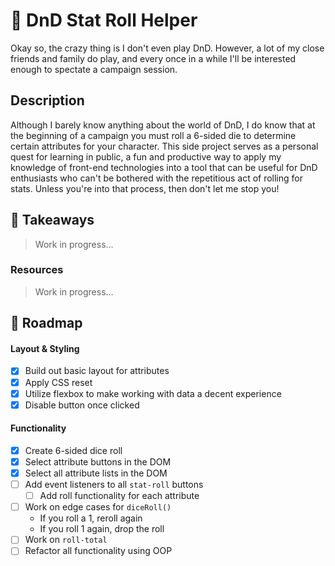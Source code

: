 # 🎲 DnD Stat Roll Helper

Okay so, the crazy thing is I don't even play DnD. However, a lot of my close friends and family do play, and every once in a while I'll be interested enough to spectate a campaign session.

## Description

Although I barely know anything about the world of DnD, I do know that at the beginning of a campaign you must roll a 6-sided die to determine certain attributes for your character. This side project serves as a personal quest for learning in public, a fun and productive way to apply my knowledge of front-end technologies into a tool that can be useful for DnD enthusiasts who can't be bothered with the repetitious act of rolling for stats. Unless you're into that process, then don't let me stop you!

## 💭 Takeaways

> Work in progress...

### Resources
> Work in progress...

## 🚧 Roadmap

#### Layout & Styling
- [x] Build out basic layout for attributes
- [x] Apply CSS reset
- [x] Utilize flexbox to make working with data a decent experience
- [x] Disable button once clicked

#### Functionality
- [x] Create 6-sided dice roll
- [x] Select attribute buttons in the DOM
- [x] Select all attribute lists in the DOM
- [ ] Add event listeners to all `stat-roll` buttons
	- [ ] Add roll functionality for each attribute
- [ ] Work on edge cases for `diceRoll()`
	- If you roll a 1, reroll again
	- If you roll 1 again, drop the roll
- [ ] Work on `roll-total`
- [ ] Refactor all functionality using OOP